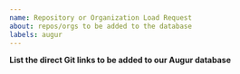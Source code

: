 ```yaml
---
name: Repository or Organization Load Request
about: repos/orgs to be added to the database
labels: augur
---
```


**List the direct Git links to be added to our Augur database**
